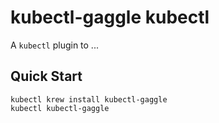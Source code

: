 # kubectl-gaggle kubectl

A `kubectl` plugin to ...

## Quick Start

```
kubectl krew install kubectl-gaggle
kubectl kubectl-gaggle
```

